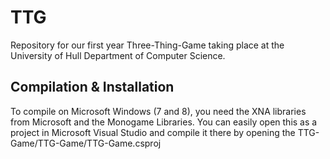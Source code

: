 TTG
========
Repository for our first year Three-Thing-Game taking place at the University of Hull Department of Computer Science.

Compilation & Installation
--------------------------
To compile on Microsoft Windows (7 and 8), you need the XNA libraries from Microsoft and the Monogame Libraries. You can easily open this as a project in Microsoft Visual Studio and compile it there by opening the TTG-Game/TTG-Game/TTG-Game.csproj
